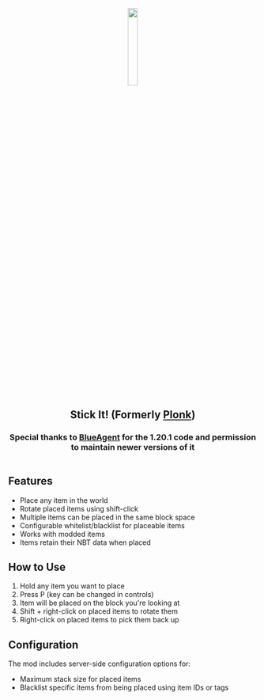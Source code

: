 <div align="center">
  <img src="https://github.com/user-attachments/assets/e17acf3e-db8d-4050-9fb0-9d01aedbc655" style="display: inline-block; width: 20%; height: 20%;">
  <div style="display: inline-block; text-align: center;">
    <strong><h2>Stick It! (Formerly <a href="https://www.curseforge.com/minecraft/mc-mods/plonk">Plonk</a>)</strong>
    <h3>Special thanks to <a href="https://www.curseforge.com/members/blueagent/projects">BlueAgent</a> for the 1.20.1 code and permission to maintain newer versions of it</h3>
  </div>
</div>

## Features
- Place any item in the world
- Rotate placed items using shift-click
- Multiple items can be placed in the same block space
- Configurable whitelist/blacklist for placeable items
- Works with modded items
- Items retain their NBT data when placed
## How to Use
1. Hold any item you want to place
1. Press P (key can be changed in controls)
1. Item will be placed on the block you're looking at
1. Shift + right-click on placed items to rotate them
1. Right-click on placed items to pick them back up
 

## Configuration
The mod includes server-side configuration options for:
- Maximum stack size for placed items
- Blacklist specific items from being placed using item IDs or tags

